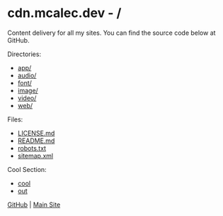 # cdn.mcalec.dev - /

Content delivery for all my sites. You can find the source code below at GitHub.  

Directories:

- [app/](/app/)
- [audio/](/audio/)
- [font/](/font/)
- [image/](/image/)
- [video/](/video/)
- [web/](/web/)

Files:

- [LICENSE.md](/LICENSE.md)
- [README.md](/README.md)
- [robots.txt](/robots.txt)
- [sitemap.xml](/sitemap.xml)

Cool Section:

- [cool](/web/html/cool.html)
- [out](/web/html/out.html)

[GitHub](https://github.com/McAlec1/cdn-mcalec-dev/) | [Main Site](https://www.mcalec.dev/)
